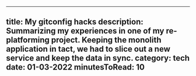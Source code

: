 ---
title: My gitconfig hacks
description: Summarizing my experiences in one of my re-platforming project. Keeping the monolith application in tact, we had to slice out a new service and keep the data in sync.
category: tech
date: 01-03-2022
minutesToRead: 10
------